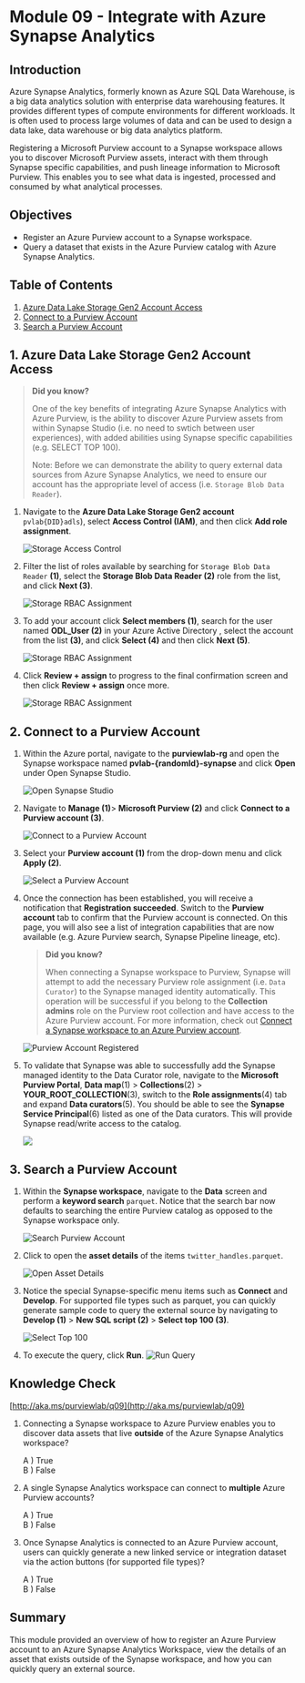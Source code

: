 # Module 09 - Integrate with Azure Synapse Analytics

## Introduction

Azure Synapse Analytics, formerly known as Azure SQL Data Warehouse, is a big data analytics solution with enterprise data warehousing features. It provides different types of compute environments for different workloads. It is often used to process large volumes of data and can be used to design a data lake, data warehouse or big data analytics platform.

Registering a Microsoft Purview account to a Synapse workspace allows you to discover Microsoft Purview assets, interact with them through Synapse specific capabilities, and push lineage information to Microsoft Purview. This enables you to see what data is ingested, processed and consumed by what analytical processes.

## Objectives

* Register an Azure Purview account to a Synapse workspace.
* Query a dataset that exists in the Azure Purview catalog with Azure Synapse Analytics.

## Table of Contents

1. [Azure Data Lake Storage Gen2 Account Access](#1-azure-data-lake-storage-gen2-account-access)
2. [Connect to a Purview Account](#2-connect-to-a-purview-account)
3. [Search a Purview Account](#3-search-a-purview-account)

## 1. Azure Data Lake Storage Gen2 Account Access

>**Did you know?**
>
> One of the key benefits of integrating Azure Synapse Analytics with Azure Purview, is the ability to discover Azure Purview assets from within Synapse Studio (i.e. no need to swtich between user experiences), with added abilities using Synapse specific capabilities (e.g. SELECT TOP 100). 
>
> Note: Before we can demonstrate the ability to query external data sources from Azure Synapse Analytics, we need to ensure our account has the appropriate level of access (i.e. `Storage Blob Data Reader`).

1. Navigate to the **Azure Data Lake Storage Gen2 account** `pvlab{DID}adls`), select **Access Control (IAM)**, and then click **Add role assignment**.

    ![Storage Access Control](../images/module09/upd-M9-T1-S1.png)

2. Filter the list of roles available by searching for `Storage Blob Data Reader` **(1)**, select the **Storage Blob Data Reader (2)** role from the list, and click **Next (3)**.

    ![Storage RBAC Assignment](../images/module09/upd-09.02-storage-rbaca.png)

3. To add your account click **Select members (1)**, search for the user named **ODL_User <inject key="DeploymentID" enableCopy="false" /> (2)** in your Azure Active Directory , select the account from the list **(3)**, and click **Select (4)** and then click **Next (5)**.

    ![Storage RBAC Assignment](../images/module09/upd-09.16-rbac-members-1.png)

4. Click **Review + assign** to progress to the final confirmation screen and then click **Review + assign** once more.

    ![Storage RBAC Assignment](../images/module09/upd-09.17-rbac-reviewa.png)

## 2. Connect to a Purview Account

1. Within the Azure portal, navigate to the **purviewlab-rg** and open the Synapse workspace named **pvlab-{randomId}-synapse** and click **Open** under Open Synapse Studio.

    ![Open Synapse Studio](../images/module09/upd-09.08-synapse-studioa.png)

2. Navigate to **Manage (1)**> **Microsoft Purview (2)** and click **Connect to a Purview account (3)**.

    ![Connect to a Purview Account](../images/module09/09.09-synapse-connect-1.1.png)

3. Select your **Purview account (1)** from the drop-down menu and click **Apply (2)**.

    ![Select a Purview Account](../images/module09/upd-09.10-synapse-purviewa.png)

4. Once the connection has been established, you will receive a notification that **Registration succeeded**. Switch to the **Purview account** tab to confirm that the Purview account is connected. On this page, you will also see a list of integration capabilities that are now available (e.g. Azure Purview search, Synapse Pipeline lineage, etc).

    >**Did you know?**
    >
    > When connecting a Synapse workspace to Purview, Synapse will attempt to add the necessary Purview role assignment (i.e. `Data Curator`) to the Synapse managed identity automatically. This operation will be successful if you belong to the **Collection admins** role on the Purview root collection and have access to the Azure Purview account. For more information, check out [Connect a Synapse workspace to an Azure Purview account](https://docs.microsoft.com/en-us/azure/synapse-analytics/catalog-and-governance/quickstart-connect-azure-purview).

    ![Purview Account Registered](../images/module09/09.11-synapse-success-1.1.png)

5. To validate that Synapse was able to successfully add the Synapse managed identity to the Data Curator role, navigate to the **Microsoft Purview Portal**, **Data map**(1) > **Collections**(2) > **YOUR_ROOT_COLLECTION**(3), switch to the **Role assignments**(4) tab and expand **Data curators**(5). You should be able to see the **Synapse Service Principal**(6) listed as one of the Data curators. This will provide Synapse read/write access to the catalog.

    ![](../images/module09/09.18-synapsemi-curator.1.1.png)

## 3. Search a Purview Account

1. Within the **Synapse workspace**, navigate to the **Data** screen and perform a **keyword search** `parquet`. Notice that the search bar now defaults to searching the entire Purview catalog as opposed to the Synapse workspace only.

    ![Search Purview Account](../images/module09/upd-09.12-synapse-search.png)

2. Click to open the **asset details** of the items `twitter_handles.parquet`.

    ![Open Asset Details](../images/module09/upd-09.13-synapse-open.png)

3. Notice the special Synapse-specific menu items such as **Connect** and **Develop**. For supported file types such as parquet, you can quickly generate sample code to query the external source by navigating to **Develop (1)** > **New SQL script (2)** > **Select top 100 (3)**.

    ![Select Top 100](../images/module09/upd-09.14-synapse-select.png)

4. To execute the query, click **Run**. 
    ![Run Query](../images/module09/upd-09.15-synapse-run.png)

## Knowledge Check

[http://aka.ms/purviewlab/q09](http://aka.ms/purviewlab/q09)

1. Connecting a Synapse workspace to Azure Purview enables you to discover data assets that live **outside** of the Azure Synapse Analytics workspace?

    A ) True  
    B ) False  

2. A single Synapse Analytics workspace can connect to **multiple** Azure Purview accounts?

    A ) True  
    B ) False  

3. Once Synapse Analytics is connected to an Azure Purview account, users can quickly generate a new linked service or integration dataset via the action buttons (for supported file types)?

    A ) True    
    B ) False  

## Summary

This module provided an overview of how to register an Azure Purview account to an Azure Synapse Analytics Workspace, view the details of an asset that exists outside of the Synapse workspace, and how you can quickly query an external source.
